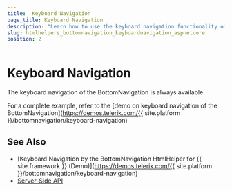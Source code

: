 ```yaml
---
title:  Keyboard Navigation
page_title: Keyboard Navigation
description: "Learn how to use the keyboard navigation functionality of the Telerik BottomNavigation HtmlHelper for {{ site.framework }}."
slug: htmlhelpers_bottomnavigation_keyboardnavigation_aspnetcore
position: 2
---
```


# Keyboard Navigation

The keyboard navigation of the BottomNavigation is always available.

For a complete example, refer to the [demo on keyboard navigation of the BottomNavigation](https://demos.telerik.com/{{ site.platform }}/bottomnavigation/keyboard-navigation)
## See Also

* [Keyboard Navigation by the BottomNavigation HtmlHelper for {{ site.framework }} (Demo)](https://demos.telerik.com/{{ site.platform }}/bottomnavigation/keyboard-navigation)
* [Server-Side API](/api/bottomnavigation)
